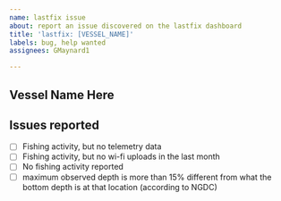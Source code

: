 ```yaml
---
name: lastfix issue
about: report an issue discovered on the lastfix dashboard
title: 'lastfix: [VESSEL_NAME]'
labels: bug, help wanted
assignees: GMaynard1

---
```


## Vessel Name Here

## Issues reported
- [  ] Fishing activity, but no telemetry data
- [  ] Fishing activity, but no wi-fi uploads in the last month
- [  ] No fishing activity reported 
- [  ] maximum observed depth is more than 15% different from what the bottom depth is at that location (according to NGDC)
